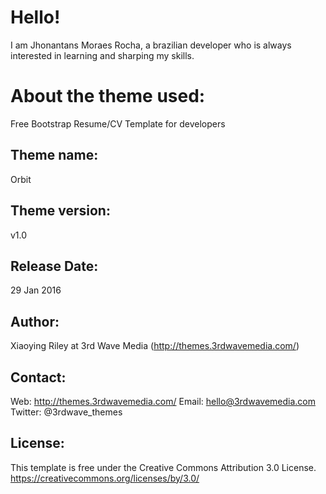 # Hello!
I am Jhonantans Moraes Rocha, a brazilian developer who is always interested in learning and sharping my skills.

# About the theme used:
Free Bootstrap Resume/CV Template for developers

## Theme name:
Orbit

## Theme version:
v1.0

## Release Date:
29 Jan 2016

## Author: 
Xiaoying Riley at 3rd Wave Media (http://themes.3rdwavemedia.com/)

## Contact:
Web: http://themes.3rdwavemedia.com/
Email: hello@3rdwavemedia.com
Twitter: @3rdwave_themes

## License: 
This template is free under the Creative Commons Attribution 3.0 License.
https://creativecommons.org/licenses/by/3.0/